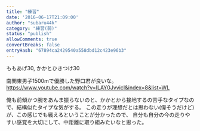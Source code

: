 ```yaml
---
title: "練習"
date: '2016-06-17T21:09:00'
author: "subaru44k"
category: "練習(弱)"
status: "publish"
allowComments: true
convertBreaks: false
entryHash: "67894ca2429540a558dbd12c423e96b3"
---
```

ももあげ30, かかとひきつけ30

南関東男子1500mで優勝した野口君が良いな。
https://www.youtube.com/watch?v=ILAY0JvvicI&index=8&list=WL

俺も前傾かつ腕をあんま振らないのと、かかとから接地するの苦手なタイプなので、結構似たタイプな気がする。
この走りが理想だとは思わない(偉そうだけど)が、この感じでも戦えるということが分かったので、
自分も自分の今の走りやすい感覚を大切にして、中距離に取り組みたいなと思った。
